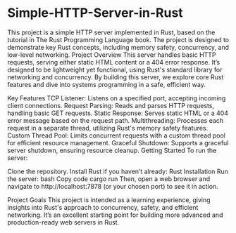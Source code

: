 # Simple-HTTP-Server-in-Rust
This project is a simple HTTP server implemented in Rust, based on the tutorial in The Rust Programming Language book. The project is designed to demonstrate key Rust concepts, including memory safety, concurrency, and low-level networking.
Project Overview
This server handles basic HTTP requests, serving either static HTML content or a 404 error response. It’s designed to be lightweight yet functional, using Rust's standard library for networking and concurrency. By building this server, we explore core Rust features and dive into systems programming in a safe, efficient way.

Key Features
TCP Listener: Listens on a specified port, accepting incoming client connections.
Request Parsing: Reads and parses HTTP requests, handling basic GET requests.
Static Response: Serves static HTML or a 404 error message based on the request path.
Multithreading: Processes each request in a separate thread, utilizing Rust's memory safety features.
Custom Thread Pool: Limits concurrent requests with a custom thread pool for efficient resource management.
Graceful Shutdown: Supports a graceful server shutdown, ensuring resource cleanup.
Getting Started
To run the server:

Clone the repository.
Install Rust if you haven’t already: Rust Installation
Run the server:
bash
Copy code
cargo run
Then, open a web browser and navigate to http://localhost:7878 (or your chosen port) to see it in action.

Project Goals
This project is intended as a learning experience, giving insights into Rust's approach to concurrency, safety, and efficient networking. It’s an excellent starting point for building more advanced and production-ready web servers in Rust.
